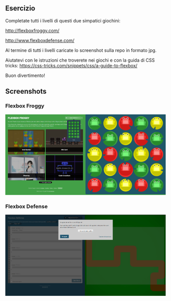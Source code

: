 ## Esercizio

Completate tutti i livelli di questi due simpatici giochini:

http://flexboxfroggy.com/

http://www.flexboxdefense.com/

Al termine di tutti i livelli caricate lo screenshot sulla repo in formato jpg.

Aiutatevi con le istruzioni che troverete nei giochi e con la guida di CSS tricks:
https://css-tricks.com/snippets/css/a-guide-to-flexbox/

Buon divertimento!

## Screenshots
### Flexbox Froggy 
![screenshot](./screenshot-froggy.png)
### Flexbox Defense 
![screenshot](./screenshot-defense.png)
